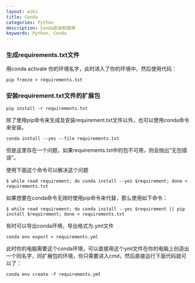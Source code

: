 ```yaml
---
layout: wiki
title: Conda
categories: Python
description: Conda安装和使用
keywords: Python, Conda
---
```


### 生成requirements.txt文件

用conda activate 你的环境名字，此时进入了你的环境中，然后使用代码：

```shell
pip freeze > requirements.txt
```

### 安装requirement.txt文件的扩展包

```shell
pip install -r requirements.txt
```

除了使用pip命令来生成及安装requirement.txt文件以外，也可以使用conda命令来安装。

```shell
conda install --yes --file requirements.txt
```

但是这里存在一个问题，如果requirements.txt中的包不可用，则会抛出“无包错误”。

使用下面这个命令可以解决这个问题

```shell
$ while read requirement; do conda install --yes $requirement; done < requirements.txt
```

如果想要在conda命令无效时使用pip命令来代替，那么使用如下命令：

```shell
$ while read requirement; do conda install --yes $requirement || pip install $requirement; done < requirements.txt
```

有时可以导出conda环境，导出格式为.yml文件

```shell
conda env export > requirements.yml
```

此时你的电脑需要这个conda环境，可以直接用这个yml文件在你的电脑上创造出一个同名字，同扩展包的环境，你只需要进入cmd，然后直接运行下面代码就可以了：

```shell
conda env create -f requirements.yml
```
